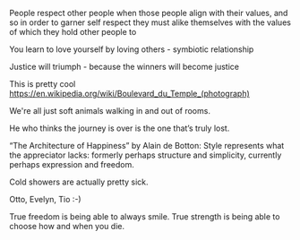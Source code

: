 People respect other people when those people align with their values, and so in order to garner self respect they must alike themselves with the values of which they hold other people to

You learn to love yourself by loving others - symbiotic relationship 

Justice will triumph - because the winners will become justice

This is pretty cool https://en.wikipedia.org/wiki/Boulevard_du_Temple_(photograph)

We're all just soft animals walking in and out of rooms.

He who thinks the journey is over is the one that’s truly lost.

“The Architecture of Happiness” by Alain de Botton: Style represents what the appreciator lacks: formerly perhaps structure and simplicity, currently perhaps expression and freedom.

Cold showers are actually pretty sick.

Otto, Evelyn, Tio :-)

True freedom is being able to always smile.
True strength is being able to choose how and when you die.